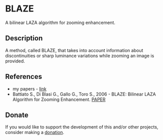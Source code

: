 # BLAZE

A bilinear LAZA algorithm for zooming enhancement.

## Description

A method, called BLAZE, that takes into account information about discontinuities or sharp luminance variations while zooming an image is provided.

## References

- my papers - [link](https://sites.google.com/view/gianpierodiblasi/pubblicazioni)
- Battiato S., Di Blasi G., Gallo G., Toro S., 2006 - BLAZE: Bilinear LAZA Algorithm for Zooming Enhancement. [PAPER](https://drive.google.com/open?id=0B17YbZ6rddEFY2h0Y05hX1l2WVE)

## Donate
If you would like to support the development of this and/or other projects, consider making a [donation](https://www.paypal.com/donate/?business=HCDX9BAEYDF4C&no_recurring=0&currency_code=EUR).
